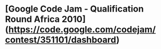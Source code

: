 # [Google Code Jam - Qualification Round Africa 2010] (https://code.google.com/codejam/contest/351101/dashboard)

